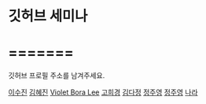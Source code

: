 # 깃허브 세미나 




=======
=======
깃허브 프로필 주소를 남겨주세요.

[이수진](https://github.com/sujinleeme) 
[김혜진](https://github.com/hyejinkim1005)
[Violet Bora Lee](https://github.com/Violet-Bora-Lee)
[고희경](https://github.com/heekyong/)
[김다정](https://github.com/jenna1k)
[정주영](https://github.com/jungjuyoung)
[정주영](https://github.com/jungjuyoung)
[나라](https://github.com/narahan/)

